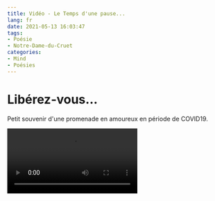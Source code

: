 ```yaml
---
title: Vidéo - Le Temps d'une pause...
lang: fr
date: 2021-05-13 16:03:47
tags:
- Poésie
- Notre-Dame-du-Cruet
categories:
- Mind
- Poésies
---
```


# Libérez-vous...
Petit souvenir d'une promenade en amoureux en période de COVID19.
<!-- more -->

<video autosize="true" controls=true>
  <source src="/uploads/images/Kerma/20210513160347-LE_TEMPS_D_UNE_PAUSE-IMG_2227.mov" type="video/mov">
</video>
